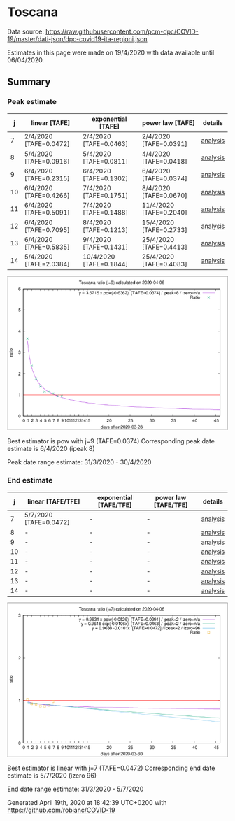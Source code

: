 # Toscana


Data source: https://raw.githubusercontent.com/pcm-dpc/COVID-19/master/dati-json/dpc-covid19-ita-regioni.json

Estimates in this page were made on 19/4/2020 with data available until 06/04/2020.


## Summary 

### Peak estimate 
|j|linear [TAFE]|exponential [TAFE]|power law [TAFE]|details|
|---|----|-----------|---------|-------|
|7|2/4/2020 [TAFE=0.0472]|2/4/2020 [TAFE=0.0463]|2/4/2020 [TAFE=0.0391]|[analysis](COVID-19_toscana_j7_2020-04-06.md)|
|8|5/4/2020 [TAFE=0.0916]|5/4/2020 [TAFE=0.0811]|4/4/2020 [TAFE=0.0418]|[analysis](COVID-19_toscana_j8_2020-04-06.md)|
|9|6/4/2020 [TAFE=0.2315]|6/4/2020 [TAFE=0.1302]|6/4/2020 [TAFE=0.0374]|[analysis](COVID-19_toscana_j9_2020-04-06.md)|
|10|6/4/2020 [TAFE=0.4266]|7/4/2020 [TAFE=0.1751]|8/4/2020 [TAFE=0.0670]|[analysis](COVID-19_toscana_j10_2020-04-06.md)|
|11|6/4/2020 [TAFE=0.5091]|7/4/2020 [TAFE=0.1488]|11/4/2020 [TAFE=0.2040]|[analysis](COVID-19_toscana_j11_2020-04-06.md)|
|12|6/4/2020 [TAFE=0.7095]|8/4/2020 [TAFE=0.1213]|15/4/2020 [TAFE=0.2733]|[analysis](COVID-19_toscana_j12_2020-04-06.md)|
|13|6/4/2020 [TAFE=0.5835]|9/4/2020 [TAFE=0.1431]|25/4/2020 [TAFE=0.4413]|[analysis](COVID-19_toscana_j13_2020-04-06.md)|
|14|5/4/2020 [TAFE=2.0384]|10/4/2020 [TAFE=0.1844]|25/4/2020 [TAFE=0.4083]|[analysis](COVID-19_toscana_j14_2020-04-06.md)|

![best peak estimate](COVID-19_toscana_j9_2020-04-06.png)

Best estimator is pow with j=9 (TAFE=0.0374)
Corresponding peak date estimate is 6/4/2020 (ipeak 8)


Peak date range estimate: 31/3/2020 - 30/4/2020

### End estimate 
|j|linear [TAFE/TFE]|exponential [TAFE/TFE]|power law [TAFE/TFE]|details|
|---|----|-----------|---------|-------|
|7|5/7/2020 [TAFE=0.0472]|-|-|[analysis](COVID-19_toscana_j7_2020-04-06.md)|
|8|-|-|-|[analysis](COVID-19_toscana_j8_2020-04-06.md)|
|9|-|-|-|[analysis](COVID-19_toscana_j9_2020-04-06.md)|
|10|-|-|-|[analysis](COVID-19_toscana_j10_2020-04-06.md)|
|11|-|-|-|[analysis](COVID-19_toscana_j11_2020-04-06.md)|
|12|-|-|-|[analysis](COVID-19_toscana_j12_2020-04-06.md)|
|13|-|-|-|[analysis](COVID-19_toscana_j13_2020-04-06.md)|
|14|-|-|-|[analysis](COVID-19_toscana_j14_2020-04-06.md)|

![best zero estimate](COVID-19_toscana_j7_2020-04-06.png)

Best estimator is linear with j=7 (TAFE=0.0472)
Corresponding end date estimate is 5/7/2020 (izero 96)


End date range estimate: 31/3/2020 - 5/7/2020

Generated April 19th, 2020 at 18:42:39 UTC+0200 with https://github.com/robianc/COVID-19
